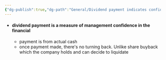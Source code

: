 ```yaml
---
{"dg-publish":true,"dg-path":"General/Dividend payment indicates confidence in financial.md","permalink":"/general/dividend-payment-indicates-confidence-in-financial/","tags":["FleetingNote"],"created":"2022-01-18","updated":"2022-01-18"}
---
```



- #### dividend payment is a measure of management confidence in the financial
	- payment is from actual cash
	- once payment made, there's no turning back. Unlike share buyback which the company holds and can decide to liquidate